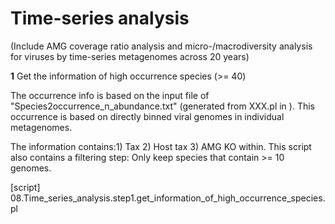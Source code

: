 # Time-series analysis

(Include AMG coverage ratio analysis and micro-/macrodiversity analysis for viruses by time-series metagenomes across 20 years)

**1** Get the information of high occurrence species (>= 40)

The occurrence info is based on the input file of "Species2occurrence_n_abundance.txt" (generated from XXX.pl in ). This occurrence is based on directly binned viral genomes in individual metagenomes. 

The information contains:1) Tax 2) Host tax 3) AMG KO within. This script also contains a filtering step: Only keep species that contain >= 10 genomes.

[script] 08.Time_series_analysis.step1.get_information_of_high_occurrence_species.pl